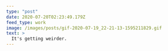 ```yaml
---
type: "post"
date: 2020-07-20T02:23:49.179Z
feed_type: work
image: /images/posts/gif-2020-07-19_22-21-13-1595211829.gif
text: >
  It's getting weirder.
---
```

